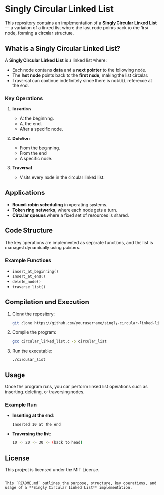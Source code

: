 # Singly Circular Linked List

This repository contains an implementation of a **Singly Circular Linked List** — a variation of a linked list where the last node points back to the first node, forming a circular structure.

## What is a Singly Circular Linked List?

A **Singly Circular Linked List** is a linked list where:
- Each node contains **data** and a **next pointer** to the following node.
- The **last node** points back to the **first node**, making the list circular.
- Traversal can continue indefinitely since there is no `NULL` reference at the end.

### Key Operations

1. **Insertion**
   - At the beginning.
   - At the end.
   - After a specific node.

2. **Deletion**
   - From the beginning.
   - From the end.
   - A specific node.

3. **Traversal**
   - Visits every node in the circular linked list.

## Applications

- **Round-robin scheduling** in operating systems.
- **Token ring networks**, where each node gets a turn.
- **Circular queues** where a fixed set of resources is shared.

## Code Structure

The key operations are implemented as separate functions, and the list is managed dynamically using pointers.

### Example Functions

- `insert_at_beginning()`
- `insert_at_end()`
- `delete_node()`
- `traverse_list()`

## Compilation and Execution

1. Clone the repository:
   ```bash
   git clone https://github.com/yourusername/singly-circular-linked-list.git
   ```

2. Compile the program:
   ```bash
   gcc circular_linked_list.c -o circular_list
   ```

3. Run the executable:
   ```bash
   ./circular_list
   ```

## Usage

Once the program runs, you can perform linked list operations such as inserting, deleting, or traversing nodes.

### Example Run

- **Inserting at the end**:
  ```bash
  Inserted 10 at the end
  ```

- **Traversing the list**:
  ```bash
  10 -> 20 -> 30 -> (back to head)
  ```

## License

This project is licensed under the MIT License.
```

This `README.md` outlines the purpose, structure, key operations, and usage of a **Singly Circular Linked List** implementation.